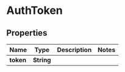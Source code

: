 # AuthToken

## Properties
Name | Type | Description | Notes
------------ | ------------- | ------------- | -------------
**token** | **String** |  | 
